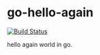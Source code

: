 go-hello-again
==============
[![Build Status](http://178.62.115.122/api/badge/github.com/stefscherer/go-hello-again/status.svg?branch=master)](http://drone-ss.cloudapp.net/github.com/stefscherer/go-hello-again)

hello again world in go.

